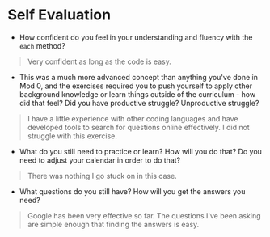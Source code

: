 # Self Evaluation

- How confident do you feel in your understanding and fluency with the `each` method?

> Very confident as long as the code is easy.

- This was a much more advanced concept than anything you've done in Mod 0, and the exercises required you to push yourself to apply other background knowledge or learn things outside of the curriculum - how did that feel? Did you have productive struggle? Unproductive struggle?

> I have a little experience with other coding languages and have developed tools to search for questions online effectively. I did not struggle with this exercise.

- What do you still need to practice or learn? How will you do that? Do you need to adjust your calendar in order to do that?

> There was nothing I go stuck on in this case.

- What questions do you still have? How will you get the answers you need?
> Google has been very effective so far. The questions I've been asking are simple enough that finding the answers is easy.
